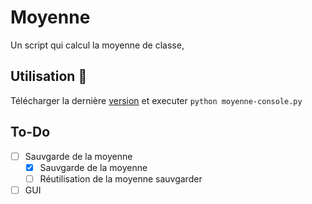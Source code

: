 # Moyenne
Un script qui calcul la moyenne de classe,

## Utilisation :rocket:
Télécharger la dernière [version](https://github.com/DarkOnion0/moyenne/releases/latest) et executer `python moyenne-console.py`

## To-Do
- [ ] Sauvgarde de la moyenne 
  - [x] Sauvgarde de la moyenne
  - [ ] Réutilisation de la moyenne sauvgarder
- [ ] GUI